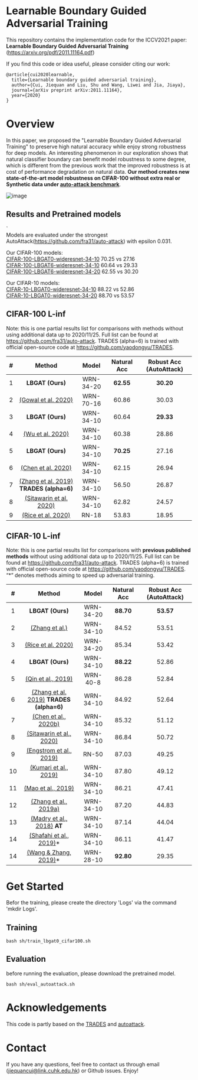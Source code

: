  
# Learnable Boundary Guided Adversarial Training 
This repository contains the implementation code for the ICCV2021 paper:  
**Learnable Boundary Guided Adversarial Training** (https://arxiv.org/pdf/2011.11164.pdf)

If you find this code or idea useful, please consider citing our work:
```
@article{cui2020learnable,
  title={Learnable boundary guided adversarial training},
  author={Cui, Jiequan and Liu, Shu and Wang, Liwei and Jia, Jiaya},
  journal={arXiv preprint arXiv:2011.11164},
  year={2020}
}
```  

# Overview
In this paper, we proposed the "Learnable Boundary Guided Adversarial Training" to preserve high natural accuracy while enjoy strong robustness for deep models. An interesting phenomenon in our exploration shows that natural classifier boundary can benefit model robustness to some degree, which is different from the previous work that the improved robustness is at cost of performance degradation on natural data. **Our method creates new state-of-the-art model robustness on CIFAR-100 without extra real or Synthetic data under [auto-attack benchmark](https://robustbench.github.io/)**. 

![image](https://github.com/FPNAS/LBGAT/blob/main/assets/lbgat.jpg)

## Results and Pretrained models

  `  
Models are evaluated under the strongest AutoAttack(https://github.com/fra31/auto-attack) with epsilon 0.031.

Our CIFAR-100 models:  
[CIFAR-100-LBGAT0-wideresnet-34-10](https://drive.google.com/file/d/1CijxcgW1U8yfrB3n4dyxUbcotVaxyZyA/view?usp=sharing) 70.25 vs 27.16                                             
[CIFAR-100-LBGAT6-wideresnet-34-10](https://drive.google.com/file/d/1pzheoiTtoh0qKWcyjFwwxFK6GL0yXAQI/view?usp=sharing) 60.64 vs 29.33    
[CIFAR-100-LBGAT6-wideresnet-34-20](https://drive.google.com/file/d/18iond836snl_chrBL0s7f_BY-5AUWfej/view?usp=sharing) 62.55 vs 30.20    


Our CIFAR-10 models:  
[CIFAR-10-LBGAT0-wideresnet-34-10](https://drive.google.com/file/d/1JufuOi5szINv2oSZ7iNnFrKzNaXiLG1-/view?usp=sharing) 88.22 vs 52.86  
[CIFAR-10-LBGAT0-wideresnet-34-20](https://drive.google.com/file/d/1RpqN3QwD7-QNIFGQfqcFG9FOQTAg4LOm/view?usp=sharing) 88.70 vs 53.57  

  
## CIFAR-100 L-inf 
Note: this is one partial results list for comparisons with methods without using additional data up to 2020/11/25. Full list can be found at https://github.com/fra31/auto-attack. TRADES (alpha=6) is trained with official open-source code at https://github.com/yaodongyu/TRADES.  

| # | Method | Model | Natural Acc | Robust Acc (AutoAttack) |  
| :---: | :---: | :---: | :---: | :---: |
| 1 | **LBGAT (Ours)**                                         | WRN-34-20 | **62.55** | **30.20** |   
| 2 | [(Gowal et al. 2020)](https://arxiv.org/abs/2010.03593)  | WRN-70-16 | 60.86 | 30.03 |
| 3 | **LBGAT (Ours)**                                         | WRN-34-10 | 60.64 | **29.33** |
| 4 | [(Wu et al. 2020)](https://arxiv.org/abs/2004.05884)     | WRN-34-10 | 60.38 | 28.86 |
| 5 | **LBGAT (Ours)**                                         | WRN-34-10 | **70.25** | 27.16 |
| 6 | [(Chen et al. 2020)](https://arxiv.org/abs/2010.01278)   | WRN-34-10 | 62.15 | 26.94 |
| 7 | [(Zhang et al. 2019)](https://arxiv.org/abs/1901.08573) **TRADES (alpha=6)**                                     | WRN-34-10 | 56.50 | 26.87 |
| 8 | [(Sitawarin et al. 2020)](https://arxiv.org/abs/2003.09347)                                                      | WRN-34-10 | 62.82 | 24.57 |
| 9 | [(Rice et al. 2020)](https://arxiv.org/abs/2002.11569)                                                           | RN-18     | 53.83 | 18.95 |


## CIFAR-10 L-inf
Note: this is one partial results list for comparisons with **previous published methods** without using additional data up to 2020/11/25. Full list can be found at https://github.com/fra31/auto-attack. TRADES (alpha=6) is trained with official open-source code at https://github.com/yaodongyu/TRADES. “*” denotes methods aiming to speed up adversarial training. 

| # | Method | Model | Natural Acc | Robust Acc (AutoAttack) |  
| :---: | :---: | :---: | :---: | :---: |
| 1 | **LBGAT (Ours)**                                         | WRN-34-20 | **88.70** | **53.57** |   
| 2 | [(Zhang et al.)]()                                       | WRN-34-10 | 84.52	| 53.51 |
| 3 | [(Rice et al. 2020)]()                                   | WRN-34-20 | 85.34	|	53.42 |
| 4 | **LBGAT (Ours)**                                         | WRN-34-10 | **88.22** | 52.86 |
| 5 | [(Qin et al., 2019)]()                        	          | WRN-40-8	 | 86.28	|	52.84 |
| 6 | [(Zhang et al. 2019)](https://arxiv.org/abs/1901.08573) **TRADES (alpha=6)**                                     | WRN-34-10 | 84.92 | 52.64 |
| 7 | [(Chen et al., 2020b)]()                                 |	WRN-34-10	| 85.32	| 51.12 |
| 8 | [(Sitawarin et al., 2020)]()                 	           | WRN-34-10	| 86.84	| 50.72 |
| 9 | [(Engstrom et al., 2019)]()	                             | RN-50	    | 87.03 |	49.25 |
| 10 | [(Kumari et al., 2019)]()             	                 | WRN-34-10	| 87.80	| 49.12 |
| 11 | [(Mao et al., 2019)]()	                                 |	WRN-34-10	| 86.21	| 47.41 |
| 12 | [(Zhang et al., 2019a)]()	                              | WRN-34-10	| 87.20	| 44.83 |
| 13 | [(Madry et al., 2018)]() **AT**              	          | WRN-34-10	| 87.14	| 44.04 |
| 14 | [(Shafahi et al., 2019)]()*                     	       | WRN-34-10	| 86.11	| 41.47 |
| 14 | [(Wang & Zhang, 2019)]()*	                              |	WRN-28-10	| **92.80**	| 29.35 |


# Get Started

Befor the training, please create the directory 'Logs' via the command 'mkdir Logs'.

## Training
```
bash sh/train_lbgat0_cifar100.sh
```

## Evaluation
before running the evaluation, please download the pretrained model.
```
bash sh/eval_autoattack.sh
```

# Acknowledgements
This code is partly based on the [TRADES](https://github.com/yaodongyu/TRADES) and [autoattack](https://github.com/fra31/auto-attack).

# Contact
If you have any questions, feel free to contact us through email (jiequancui@link.cuhk.edu.hk) or Github issues. Enjoy!



